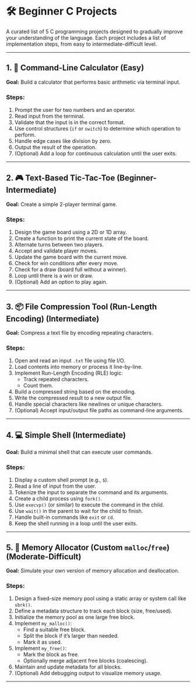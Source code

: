 # 🛠️ Beginner C Projects

A curated list of 5 C programming projects designed to gradually improve your understanding of the language. Each project includes a list of implementation steps, from easy to intermediate-difficult level.

---

## 1. 🧮 Command-Line Calculator (Easy)

**Goal:** Build a calculator that performs basic arithmetic via terminal input.

### Steps:
1. Prompt the user for two numbers and an operator.
2. Read input from the terminal.
3. Validate that the input is in the correct format.
4. Use control structures (`if` or `switch`) to determine which operation to perform.
5. Handle edge cases like division by zero.
6. Output the result of the operation.
7. (Optional) Add a loop for continuous calculation until the user exits.

---

## 2. 🎮 Text-Based Tic-Tac-Toe (Beginner-Intermediate)

**Goal:** Create a simple 2-player terminal game.

### Steps:
1. Design the game board using a 2D or 1D array.
2. Create a function to print the current state of the board.
3. Alternate turns between two players.
4. Accept and validate player moves.
5. Update the game board with the current move.
6. Check for win conditions after every move.
7. Check for a draw (board full without a winner).
8. Loop until there is a win or draw.
9. (Optional) Add an option to play again.

---

## 3. 📦 File Compression Tool (Run-Length Encoding) (Intermediate)

**Goal:** Compress a text file by encoding repeating characters.

### Steps:
1. Open and read an input `.txt` file using file I/O.
2. Load contents into memory or process it line-by-line.
3. Implement Run-Length Encoding (RLE) logic:
   - Track repeated characters.
   - Count them.
4. Build a compressed string based on the encoding.
5. Write the compressed result to a new output file.
6. Handle special characters like newlines or unique characters.
7. (Optional) Accept input/output file paths as command-line arguments.

---

## 4. 💻 Simple Shell (Intermediate)

**Goal:** Build a minimal shell that can execute user commands.

### Steps:
1. Display a custom shell prompt (e.g., `$`).
2. Read a line of input from the user.
3. Tokenize the input to separate the command and its arguments.
4. Create a child process using `fork()`.
5. Use `execvp()` (or similar) to execute the command in the child.
6. Use `wait()` in the parent to wait for the child to finish.
7. Handle built-in commands like `exit` or `cd`.
8. Keep the shell running in a loop until the user exits.

---

## 5. 🧠 Memory Allocator (Custom `malloc`/`free`) (Moderate-Difficult)

**Goal:** Simulate your own version of memory allocation and deallocation.

### Steps:
1. Design a fixed-size memory pool using a static array or system call like `sbrk()`.
2. Define a metadata structure to track each block (size, free/used).
3. Initialize the memory pool as one large free block.
4. Implement `my_malloc()`:
   - Find a suitable free block.
   - Split the block if it’s larger than needed.
   - Mark it as used.
5. Implement `my_free()`:
   - Mark the block as free.
   - Optionally merge adjacent free blocks (coalescing).
6. Maintain and update metadata for all blocks.
7. (Optional) Add debugging output to visualize memory usage.

---
